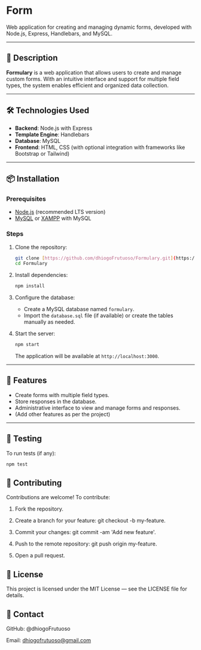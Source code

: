 # Form

Web application for creating and managing dynamic forms, developed with Node.js, Express, Handlebars, and MySQL.


---

## 🚀 Description

**Formulary** is a web application that allows users to create and manage custom forms. With an intuitive interface and support for multiple field types, the system enables efficient and organized data collection.

---

## 🛠️ Technologies Used

-   **Backend**: Node.js with Express
-   **Template Engine**: Handlebars
-   **Database**: MySQL
-   **Frontend**: HTML, CSS (with optional integration with frameworks like Bootstrap or Tailwind)

---

## 📦 Installation

### Prerequisites

-   [Node.js](https://nodejs.org/) (recommended LTS version)
-   [MySQL](https://www.mysql.com/) or [XAMPP](https://www.apachefriends.org/index.html) with MySQL

### Steps

1.  Clone the repository:
    ```bash
    git clone [https://github.com/dhiogoFrutuoso/Formulary.git](https://github.com/dhiogoFrutuoso/Formulary.git)
    cd Formulary
    ```

2.  Install dependencies:
    ```bash
    npm install
    ```

3.  Configure the database:
    -   Create a MySQL database named `formulary`.
    -   Import the `database.sql` file (if available) or create the tables manually as needed.

4.  Start the server:
    ```bash
    npm start
    ```
    The application will be available at `http://localhost:3000`.

---

## 🎯 Features

-   Create forms with multiple field types.
-   Store responses in the database.
-   Administrative interface to view and manage forms and responses.
-   (Add other features as per the project)

---

## 🧪 Testing

To run tests (if any):

```bash
npm test
```

## 🤝 Contributing
Contributions are welcome! To contribute:

1. Fork the repository.

2. Create a branch for your feature: git checkout -b my-feature.

3. Commit your changes: git commit -am 'Add new feature'.

4. Push to the remote repository: git push origin my-feature.

5. Open a pull request.

## 📄 License
This project is licensed under the MIT License — see the LICENSE file for details.

## 📌 Contact
GitHub: @dhiogoFrutuoso

Email: dhiogofrutuoso@gmail.com
